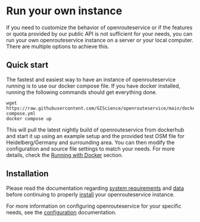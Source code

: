 # Run your own instance

If you need to customize the behavior of openrouteservice or if the features or quota provided by our public API is not sufficient for your needs, you can run your own openrouteservice instance on a server or your local computer. There are multiple options to achieve this. 

## Quick start

The fastest and easiest way to have an instance of openrouteservice running is to use our docker compose file. If you have docker installed, running the following commands should get everything done.

```shell
wget https://raw.githubusercontent.com/GIScience/openrouteservice/main/docker-compose.yml
docker compose up
```

This will pull the latest nightly build of openrouteservice from dockerhub and start it up using an example setup and the provided test OSM file for Heidelberg/Germany and surrounding area.
You can then modify the configuration and source file settings to match your needs. For more details, check the [Running with Docker](installation/running-with-docker) section.

## Installation

Please read the documentation regarding [system requirements](system-requirements) and [data](data) before continuing to properly [install](installation/) your openrouteservice instance.  

For more information on configuring openrouteservice for your specific needs, see the [configuration](configuration/) documentation.